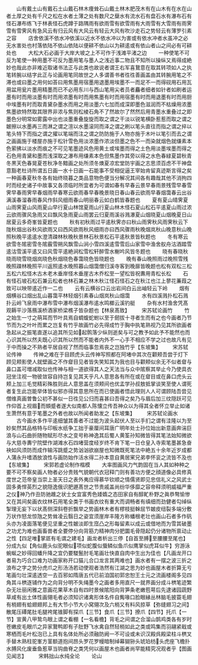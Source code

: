 <!-- { "loadSidebar": true } -->
　　山有戴土山有戴石土山戴石林木痩耸石山戴土林木肥茂木有在山木有在水在山者土厚之处有千尺之松在水者土薄之处有数尺之蘖水有流水石有盘石水有瀑布石有怪石瀑布练飞于林表怪石虎蹲于路隅雨有欲雨雪有欲雪雨有大雨雪有大雪雨有雨霁雪有雪霁风有急风云有归云风有大风云有轻云大风有吹沙走石之势轻云有薄罗引素之容
　　店舍依溪不依水冲依溪以近水不依水冲以为害或有依水冲者水虽冲之必无水害处也村落依陆不依山依陆以便耕不依山以为耕逺或有依山者山之间必有可耕处也
　　大松大石必画于大岸大坡之上不可作于浅滩平渚之边
　　一种使笔不可反为笔使一种用墨不可反为墨用笔与墨人之浅近事二物且不知所以操纵又焉得成絶妙也哉此亦非难近取诸书法正与此类也故说者谓王右军喜鵞意在取其转项如人之执笔转腕以结字此正与论画用笔同故世之人多谓善书者徃徃善画盖由其转腕用笔之不滞也或曰墨之用何如荅曰用焦墨用宿墨用退墨用埃墨不一而足不一而得砚用石用瓦用盆用瓮片墨用精墨而已不必用东川与西山笔用尖者员者麤者细者如针者如刷者运墨有时而用淡墨有时而用浓墨有时而用焦墨有时而用宿墨有时而用退墨有时而用厨中埃墨有时而取青黛杂墨水而用之用淡墨六七加而成深即墨色滋润而不枯燥用浓墨焦墨欲特然取其限界非浓与焦则松棱石角不了然故尔了然然后用青墨水重叠过之即墨色分明常如雾露中出也淡墨重叠旋旋而取之谓之干淡以锐笔横卧惹惹而取之谓之皴擦以水墨再三而淋之谓之渲以水墨滚同而泽之谓之刷以笔头直往而指之谓之捽以笔头特下而指之谓之擢以笔端而注之谓之防防施于人物亦施于木叶以笔引而去之谓之画画施于楼屋亦施于松针雪色用淡浓墨作浓淡但墨之色不一而染就烟色就缣素本色萦拂以淡水而痕之不可见笔墨迹风色用黄土或埃墨而得之土色用淡墨埃墨而得之石色用青黛和墨而浅深取之瀑布用缣素本色但焦墨作其旁以得之水色春緑夏碧秋青冬黒天色春晃夏苍秋净冬黯画之处所须冬燠夏凉宏堂防宇画之志思须百虑不干神盘意豁老杜诗所谓五日画一水十日画一石能事不受相促逼王宰始肯留真迹斯言得之矣一种画春夏秋冬各有始终晓暮之类品意物色便当分解况其间各有趣哉其他不消拘四时而经史诸子中故事又各须临时所宜者为可谓如春有早春云景早春雨景残雪早春雪霁早春雨霁早春烟雨早春寒云欲雨春早春晚景晓日春山春云欲雨早春烟霭春云出谷满溪春溜春雨春风作斜风细雨春山明丽春云如白鹤皆春题也
　　夏有夏山晴霁夏山雨霁夏山风雨夏山早行夏山林馆夏雨山行夏山林木怪石夏山松石平逺夏山雨过浓云欲雨骤风急雨又曰飘风急雨夏山雨罢云归夏雨溪谷溅瀑夏山烟晓夏山烟晚夏日山居夏云多奇峯皆夏题也
　　秋有初秋雨过平逺秋霁亦曰秋山雨霁秋风雨霁秋云下陇秋烟出谷秋风欲雨又曰西风欲雨秋风细雨亦曰西风骤雨秋晚烟岚秋山晚意秋山晚照秋晚平逺逺水澄清疎林秋晚秋景林石秋景松石平逺秋景皆秋题也
　　冬有寒云欲雪冬隂密雪冬隂霰雪朔风飘雪山涧小雪四溪逺雪雪后山家雪中渔舍舣舟沽酒踏雪逺沽雪溪平逺又曰风雪平逺絶涧松雪松轩醉雪水榭吟风皆冬题也
　　晓有春晓秋晓雨晓雪晓烟岚晓色秋烟晓色春霭晓色皆晓题也
　　晚有春山晚照雨过晚照雪残晚照疎林晚照平川返照逺水晚照暮山烟霭僧归溪寺客到晚扉皆晚题也松有双松三松五松六松怪木古木老木垂岸怪木垂崖古木乔松至一望松皆祝夀用青松长松
　　石有怪石坡石松石兼云松者也林石兼之林木秋江怪石怪石之在秋江也江上蓼花蒹葭之致可以映带逺近作一二也
　　云有云横谷口云出岩间白云出岫轻云下岭
　　烟有烟横谷口烟出乱山暮霭平林轻烟引素春山烟岚秋山烟霭
　　水有四溪溅扑松石溅扑云岭飞泉雨中瀑布雪中瀑布烟溪瀑布逺水鸣榔云溪钓艇
　　杂有水村渔舍凭髙观耨平沙落鴈溪桥酒家桥梁樵子皆杂题也【林泉髙致】
　　宋苏轼论画竹
　　竹之始生一寸之萌耳而节叶具焉自蜩蝮蛇蚹以至于劒拔十寻者生而有之也今画者乃节节而为之叶叶而累之岂复有竹乎故画竹必先得成竹于胸中执笔熟视乃见其所欲画者急起从之振笔直遂以追其所见如起鹘落少纵则逝矣与可之教予如此予不能然也而心识其所以然夫既心识其所以然而不能者内外不一心手不相应不学之过也故凡有见于中而操之不熟者平居自视了然而临事忽焉丧之岂独竹乎【东坡集】
　　宋苏轼论传神
　　传神之难在于目顾虎头云传神写照都在阿堵中其次在颧颊吾尝于灯下顾见颊影使人就壁画之不作睂目见者皆失笑知其为我也目与颧颊似余无不似者睂与鼻口盖可増减取似也传神与相一道欲得其人之天法当与众中隂察其举止今乃使具衣冠坐注视一物彼敛容自持岂复见其天乎凡人意思各有所在或在睂目或在鼻口虎头云颊上加三毛觉精彩殊胜则此人意思盖在须颊间也优孟学孙叔敖抵掌谈笑至使人谓死者复生此岂能举体皆似邪亦得其意思所在而已使画者悟此理则人人可谓顾陆吾尝见僧维真画曽鲁公初不甚似一日徃见公归而喜甚曰吾得之矣乃与眉后加三纹隠跃可见作仰首上视眉而頞蹙者遂大似南都人陈懐立传吾神众以为得其全者怀立举止如诸生萧然有意于笔墨之外者也故以所闻者助发之【东坡集】
　　宋苏轼论画水
　　古今画水多作平逺细皱其善者不过能为波头起伏人至以手扪之谓有洼隆以为至妙矣然其品格特与印板水纸争工拙于豪厘间耳唐广明年处士孙位始出新意画奔湍巨浪与山石曲折随物赋形尽水之变号称神逸其后蜀人黄筌孙知微皆得其笔法始知微欲与大慈寺夀宁院壁作湖滩水石四堵营度经岁终不肯下笔一日仓皇入寺索笔墨甚急奋袂如风须防而成作输泻跳蹙之势汹汹欲崩屋也知微既死笔法中絶五十余年近岁成都人蒲永升嗜酒放浪性与画防始作活水得二孙本意自黄居宷兄弟李怀衮之流皆不及也【东坡集】
　　宋郭若虚论制作楷模
　　大率图画风力气韵固在当人其如种种之要不可不察矣画人物者必分贵贱气貌朝代衣冠释门则有善功方便之顔道像必具修真度世之范帝皇当崇上圣天日之表外夷应得慕华钦顺之情儒贤即见忠信礼义之风武士固多勇悍英烈之貌隠逸俄识肥遯髙世之节贵戚盖尚纷华侈靡之容帝释须明威福严重之仪神乃作丑防驰趡之状士女宜富秀色婑媠之态田家自有醇甿朴野之眞恭骜愉惨又在其间矣画衣纹林石用笔全类于书画衣纹有重大而调畅者有缜细而劲健者勾绰纵掣理无妄下以状髙侧深斜卷折飘举之势画林木者有樛枝挺榦屈节皴皮纽裂多端分敷万状作怒龙惊虺之势耸凌云翳日之姿宜须崖岸丰隆方称蟠根老壮也画山石者多作矾头亦为凌面落笔便见坚重之性皴淡即生窊凸之形每留素以成云或借地而为雪其破墨之功尤为难也画畜兽者全要停分向背筋力精神肉分肥圜毛骨隠起仍分诸物所禀动止之性【四足唯掌厎有毛谓之建毛】画龙者析出三停【自首至膊至腰腰至尾也】分成九似【角似鹿头似驼眼似项似蛇腹似蜃鳞似鱼爪似鹰掌似虎耳似牛】穷游泳蜿蜒之妙得回蟠升降之宜仍要騣鬛肘毛笔画壮快直自肉中生出为佳也【凡画龙开口者易为巧合口难为功画家称开口猫儿合口龙言其两难也】画水者有一摆之波三折之浪布之字之势分虎爪之形汤汤若动使观者浩然有江湖之思为妙也画屋木者折算无亏笔画匀壮深逺透空一去百邪如隋唐五代已前洎国初郭忠恕王士元之流画楼阁多见四角其斗栱逐铺作为之向背分明不失绳墨今之画者多用直尺一就界画分成斗栱笔迹繁杂无壮丽闲雅之意画花果草木自有四时景候隂阳向背笋条老嫩苞萼后先逮诸园蔬野草咸有出土体性画翎毛者必须知识诸禽形体名件自觜喙口脸眼縁丛林脑毛披蓑毛翅有梢翅有蛤翅翅邦上有大节小节大小窝翎次及六梢又有料风掠草【弥缝翅习之间】散尾压磹尾肚毛腿袴尾锥脚有探爪【三节】食爪【三节】撩爪【四节】托爪【一节】宣黄八甲鸷鸟眼上谓之看棚【一名看檐】背毛之间谓之合溜山鹊鸡类各有岁时苍嫩皮毛眼爪之异家鵞鸭即有子肚野飞水禽自然轻梢如此之类或鸣集而羽翮紧戢或寒栖而毛叶松泡已上具有名体处所必须融防阙一不可设或未识汉殿呉殿梁柱斗栱叉手替木熟柱驼峯方茎额道抱间昂头罗花罗幔暗制绰幕猢狲头琥珀枋头虎座飞檐扑水膊风化废垂鱼惹草当钩曲脊之类凭何以画屋木也画者尚罕能精究况观者乎【图画见闻志】
　　宋韩拙山水纯全论
　　论山
